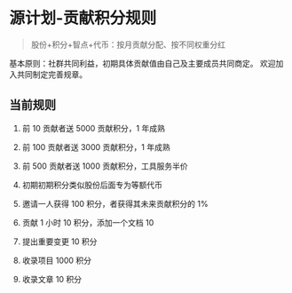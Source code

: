 源计划-贡献积分规则
============

> 股份+积分+智点+代币：按月贡献分配、按不同权重分红

基本原则：社群共同利益，初期具体贡献值由自己及主要成员共同商定。
欢迎加入共同制定完善规章。

## 当前规则

1. 前 10 贡献者送 5000 贡献积分，1 年成熟
1. 前 100 贡献者送 3000 贡献积分，1 年成熟
1. 前 500 贡献者送 1000 贡献积分，工具服务半价
1. 初期初期积分类似股份后面专为等额代币
1. 邀请一人获得 100 积分，者获得其未来贡献积分的 1%

1. 贡献 1 小时 10 积分，添加一个文档 10
1. 提出重要变更 10 积分
1. 收录项目 1000 积分
1. 收录文章 10 积分
